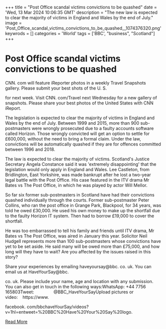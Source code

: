 +++
title = "Post Office scandal victims convictions to be quashed"
date = 'Wed, 13 Mar 2024 10:06:35 GMT'
description = "The new law is expected to clear the majority of victims in England and Wales by the end of July."
image = 'Post_Office_scandal_victims_convictions_to_be_quashed__1074376320.png'
keywrods =  []
categories = 'World'
tags = ['BBC', "business", "Scotland"]
+++

# Post Office scandal victims convictions to be quashed

CNN.
com will feature iReporter photos in a weekly Travel Snapshots gallery.
Please submit your best shots of the U.
S.

for next week.
Visit CNN.
com/Travel next Wednesday for a new gallery of snapshots.
Please share your best photos of the United States with CNN iReport.

The legislation is expected to clear the majority of victims in England and Wales by the end of July.
Between 1999 and 2015, more than 900 sub-postmasters were wrongly prosecuted due to a faulty accounts software called Horizon.
Those wrongly convicted will get an option to settle for £600,000, without the need to bring a formal claim.
Under the law, convictions will be automatically quashed if they are for offences committed between 1996 and 2018.

The law is expected to clear the majority of victims.
Scotland's Justice Secretary Angela Constance said it was 'extremely disappointing' that the legislation would only apply in England and Wales.
Lee Castleton, from Bridlington, East Yorkshire, was made bankrupt after he lost a two-year legal battle with the Post Office.
His case featured in the ITV drama Mr Bates vs The Post Office, in which he was played by actor Will Mellor.

So far six former sub-postmasters in Scotland have had their convictions quashed individually through the courts.
Former sub-postmaster Peter Collins, who ran the post office in Grange Park, Blackpool, for 34 years, was told he owed £30,000.
He used his own money to make up the shortfall due to the faulty Horizon IT system.
Then had to borrow £19,000 to cover the shortfall.

He was too embarrassed to tell his family and friends until ITV drama, Mr Bates vs The Post Office, was aired in January this year.
Solicitor Neil Hudgell represents more than 100 sub-postmasters whose convictions have yet to be set aside.
He said many will be owed more than £75,000, and how long will they have to wait?
Are you affected by the issues raised in this story?

Share your experiences by emailing  haveyoursay@bbc.
co.
uk.
You can email us at HaveYourSay@bbc.

co.
uk.
Please include your name, age and location with any submission.
You can also get in touch in the following ways:WhatsApp: +44 7756 165803Tweet:                 @BBC_HaveYourSayUpload pictures or video:    https://www.

facebook.
com/bbchaveYourSay/videos?
v=1<bb>hl=en<bb>tweet=%20BBC%20Have%20Your%20Say%20logo.


[Read More](https://www.bbc.co.uk/news/business-68548438)
